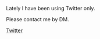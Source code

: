 Lately I have been using Twitter only.


Please contact me by DM.


[Twitter](https://twitter.com/dev_yohei)